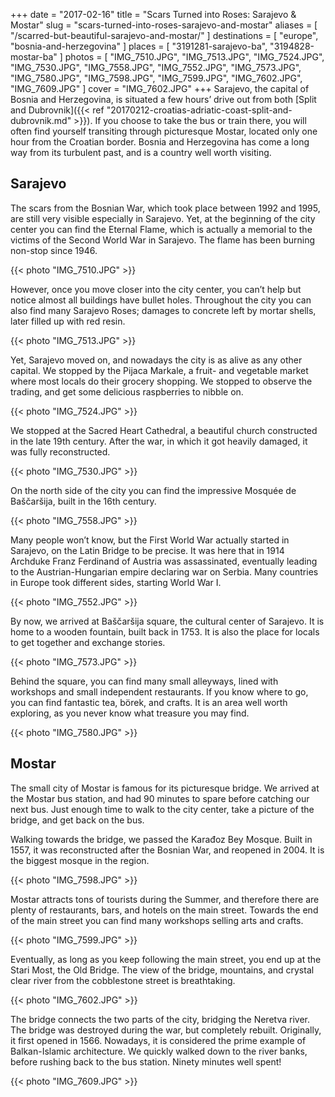 +++
date   = "2017-02-16"
title  = "Scars Turned into Roses: Sarajevo & Mostar"
slug   = "scars-turned-into-roses-sarajevo-and-mostar"
aliases = [ "/scarred-but-beautiful-sarajevo-and-mostar/" ]
destinations = [ "europe", "bosnia-and-herzegovina" ]
places = [ "3191281-sarajevo-ba", "3194828-mostar-ba" ]
photos = [
  "IMG_7510.JPG", "IMG_7513.JPG", "IMG_7524.JPG", "IMG_7530.JPG", "IMG_7558.JPG",
  "IMG_7552.JPG", "IMG_7573.JPG", "IMG_7580.JPG", "IMG_7598.JPG", "IMG_7599.JPG",
  "IMG_7602.JPG", "IMG_7609.JPG"
]
cover = "IMG_7602.JPG"
+++
Sarajevo, the capital of Bosnia and Herzegovina, is situated a few hours’ drive out from both [Split and Dubrovnik]({{< ref "20170212-croatias-adriatic-coast-split-and-dubrovnik.md" >}}). If you choose to take the bus or train there, you will often find yourself transiting through picturesque Mostar, located only one hour from the Croatian border. Bosnia and Herzegovina has come a long way from its turbulent past, and is a country well worth visiting.

<!--more-->
## Sarajevo
The scars from the Bosnian War, which took place between 1992 and 1995, are still very visible especially in Sarajevo. Yet, at the beginning of the city center you can find the Eternal Flame, which is actually a memorial to the victims of the Second World War in Sarajevo. The flame has been burning non-stop since 1946.

{{< photo "IMG_7510.JPG" >}}

However, once you move closer into the city center, you can’t help but notice almost all buildings have bullet holes. Throughout the city you can also find many Sarajevo Roses; damages to concrete left by mortar shells, later filled up with red resin.

{{< photo "IMG_7513.JPG" >}}

Yet, Sarajevo moved on, and nowadays the city is as alive as any other capital. We stopped by the Pijaca Markale, a fruit- and vegetable market where most locals do their grocery shopping. We stopped to observe the trading, and get some delicious raspberries to nibble on.

{{< photo "IMG_7524.JPG" >}}

We stopped at the Sacred Heart Cathedral, a beautiful church constructed in the late 19th century. After the war, in which it got heavily damaged, it was fully reconstructed.

{{< photo "IMG_7530.JPG" >}}

On the north side of the city you can find the impressive Mosquée de Baščaršija, built in the 16th century.

{{< photo "IMG_7558.JPG" >}}

Many people won’t know, but the First World War actually started in Sarajevo, on the Latin Bridge to be precise. It was here that in 1914 Archduke Franz Ferdinand of Austria was assassinated, eventually leading to the Austrian-Hungarian empire declaring war on Serbia. Many countries in Europe took different sides, starting World War I.

{{< photo "IMG_7552.JPG" >}}

By now, we arrived at Baščaršija square, the cultural center of Sarajevo. It is home to a wooden fountain, built back in 1753. It is also the place for locals to get together and exchange stories.

{{< photo "IMG_7573.JPG" >}}

Behind the square, you can find many small alleyways, lined with workshops and small independent restaurants. If you know where to go, you can find fantastic tea, börek, and crafts. It is an area well worth exploring, as you never know what treasure you may find.

{{< photo "IMG_7580.JPG" >}}

## Mostar
The small city of Mostar is famous for its picturesque bridge. We arrived at the Mostar bus station, and had 90 minutes to spare before catching our next bus. Just enough time to walk to the city center, take a picture of the bridge, and get back on the bus.

Walking towards the bridge, we passed the Karađoz Bey Mosque. Built in 1557, it was reconstructed after the Bosnian War, and reopened in 2004. It is the biggest mosque in the region.

{{< photo "IMG_7598.JPG" >}}

Mostar attracts tons of tourists during the Summer, and therefore there are plenty of restaurants, bars, and hotels on the main street. Towards the end of the main street you can find many workshops selling arts and crafts.

{{< photo "IMG_7599.JPG" >}}

Eventually, as long as you keep following the main street, you end up at the Stari Most, the Old Bridge. The view of the bridge, mountains, and crystal clear river from the cobblestone street is breathtaking.

{{< photo "IMG_7602.JPG" >}}

The bridge connects the two parts of the city, bridging the Neretva river. The bridge was destroyed during the war, but completely rebuilt. Originally, it first opened in 1566. Nowadays, it is considered the prime example of Balkan-Islamic architecture. We quickly walked down to the river banks, before rushing back to the bus station. Ninety minutes well spent!

{{< photo "IMG_7609.JPG" >}}